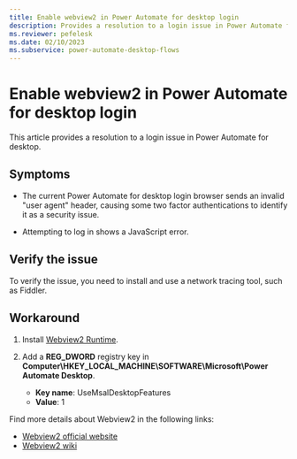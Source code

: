 ```yaml
---
title: Enable webview2 in Power Automate for desktop login
description: Provides a resolution to a login issue in Power Automate for desktop.
ms.reviewer: pefelesk
ms.date: 02/10/2023
ms.subservice: power-automate-desktop-flows
---
```


# Enable webview2 in Power Automate for desktop login

This article provides a resolution to a login issue in Power Automate for desktop.

## Symptoms

- The current Power Automate for desktop login browser sends an invalid "user agent" header, causing some two factor authentications to identify it as a security issue.

- Attempting to log in shows a JavaScript error.

## Verify the issue

To verify the issue, you need to install and use a network tracing tool, such as Fiddler.

## Workaround

1. Install [Webview2 Runtime](https://go.microsoft.com/fwlink/p/?LinkId=2124703).

1. Add a **REG_DWORD** registry key in **Computer\HKEY_LOCAL_MACHINE\SOFTWARE\Microsoft\Power Automate Desktop**. 

    - **Key name**: UseMsalDesktopFeatures
    - **Value**: 1

Find more details about Webview2 in the following links:

- [Webview2 official website](https://developer.microsoft.com/en-us/microsoft-edge/webview2/)
- [Webview2 wiki](https://github.com/AzureAD/microsoft-authentication-library-for-dotnet/wiki/WebView2)
